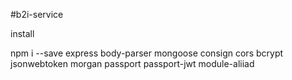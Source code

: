 #b2i-service

install 

npm i --save express body-parser mongoose consign cors bcrypt jsonwebtoken morgan passport passport-jwt module-aliiad

